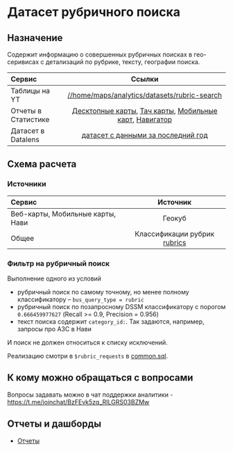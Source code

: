 # Датасет рубричного поиска

## Назначение
Содержит информацию о совершенных рубричных поисках в гео-серивисах с детализаций по рубрике, тексту, географии поиска.

| Сервис | Ссылки |
|:------------- |:-------------:|
| Таблицы на YT | [//home/maps/analytics/datasets/rubric-search](https://yt.yandex-team.ru/hahn/navigation?path=//home/maps/analytics/datasets/rubric-search)
| Отчеты в Статистике | [Десктопные карты](https://stat.yandex-team.ru/Maps/datasets/rubric-search?scale=d&metric_key=rubric-search.sessions.count&origin=_total_&rubric_id=_total_&search_region_population_tree=%0910000%09225%09&_period_distance=30&_incl_fields=metric_value), [Тач карты](https://stat.yandex-team.ru/Maps_Mobile_All/datasets/rubric-search?scale=d&metric_key=rubric-search.sessions.count&origin=_total_&rubric_id=_total_&search_region_population_tree=%0910000%09225%09&_period_distance=30&_incl_fields=metric_value), [Мобильные карт](https://stat.yandex-team.ru/Mobile_Soft_Maps/datasets/rubric-search?scale=d&metric_key=rubric-search.sessions.count&origin=_total_&rubric_id=_total_&search_region_population_tree=%0910000%09225%09&_period_distance=30&_incl_fields=metric_value), [Навигатор](https://stat.yandex-team.ru/Mobile_Navig_Static/datasets/rubric-search?scale=d&metric_key=rubric-search.sessions.count&origin=_total_&rubric_id=_total_&search_region_population_tree=%0910000%09225%09&_period_distance=30&_incl_fields=metric_value)
| Датасет в Datalens | [датасет с данными за последний год](https://datalens.yandex-team.ru/datasets/y9bq2v4x8gmkq-main)

## Схема расчета

### Источники

| Сервис | Источник |
|:------------- |:-------------:|
| Веб-карты, Мобильные карты, Нави | Геокуб
| Общее | Классификации рубрик [rubrics](https://yt.yandex-team.ru/hahn/navigation?sort=asc-false,field-name&path=//home/maps/analytics/data/rubrics-classification&)

### Фильтр на рубричный поиск
Выполнение одного из условий
- рубричный поиск по самому точному, но менее полному классификатору  – `bus_query_type = rubric`
- рубричный поиск по позапросному DSSM классификатору с порогом `0.666459977627` (Recall >= 0.9, Precision = 0.956)
- текст поиска содержит `category_id:`. Так задаются, например, запросы про АЗС в Нави

И поиск не должен относиться к списку исключений.

Реализацию смотри в `$rubric_requests` в [common.sql](https://a.yandex-team.ru/arc/trunk/arcadia/maps/analytics/datasets/rubric-search/common.sql).

## К кому можно обращаться с вопросами

Вопросы задавать можно в чат поддержки аналитики - https://t.me/joinchat/BzFEvk5zq_RILGRS03BZMw

## Отчеты и дашборды

* [Отчеты](https://a.yandex-team.ru/arc/trunk/arcadia/maps/analytics/reports/datasets/rubric-search)
